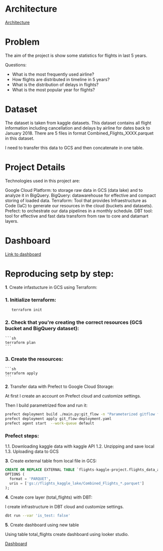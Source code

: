 # Architecture

[Architecture](https://github.com/sam-leonid/zoomcamp_project2023/blob/main/imgs/diagram.png)
# Problem

The aim of the project is show some statistics for flights in last 5 years.

Questions:
- What is the most frequently used airline?
- How flights are distributed in timeline in 5 years?
- What is the distribution of delays in flights?
- What is the most popular year for flights?

# Dataset

The dataset is taken from kaggle datasets. This dataset contains all flight information including cancellation and delays by airline for dates back to January 2018. There are 5 files in format Combined_Flights_XXXX.parquet in this dataset.

I need to transfer this data to GCS and then concatenate in one table.

# Project Details

Technologies used in this project are:

Google Cloud Platform: to storage raw data in GCS (data lake) and to analyze it in BigQuery.
BigQuery: datawarehouse for effective and compact storing of loaded data.
Terraform: Tool that provides Infraestructure as Code (IaC) to generate our resources in the cloud (buckets and datasets).
Prefect: to orchestrate our data pipelines in a monthly schedule.
DBT tool: tool for effective and fast data transform from raw to core and datamart layers.

# Dashboard

[Link to dashboard](https://lookerstudio.google.com/u/0/reporting/fdc6d2c5-320f-48e2-be01-8bafb8f00d2b/page/2ikLD?s=onMH9L3L6Lo)

# Reproducing setp by step:

**1**. Create infastucture in GCS using Terraform:

### 1. Initialize terraform:
	
  ```sh
	 terraform init
  ```

### 2. Check that you're creating the correct resources (GCS bucket and BigQuery dataset):
   
    ```sh
    terraform plan
    ```

### 3. Create the resources:
    
    ```sh
    terraform apply
    ```

**2**. Transfer data with Prefect to Google Cloud Storage:

At first I create an account on Prefect cloud and customize settings.

Then I build parametrized flow and run it:

```sh
prefect deployment build ./main.py:git_flow -n "Parameterized gitflow flight"
prefect deployment apply git_flow-deployment.yaml
prefect agent start  --work-queue default
```

### Prefect steps:

1.1. Downloading kaggle data with kaggle API
1.2. Unzipping and save local
1.3. Uploading data to GCS


**3**. Create external table from local file in GCS:

```sql
CREATE OR REPLACE EXTERNAL TABLE `flights-kaggle-project.flights_data_all.flights_external`
OPTIONS (
  format = 'PARQUET',
  uris = ['gs://flights_kaggle_lake/Combined_Flights_*.parquet']
);
```

**4**. Create core layer (total_flights) with DBT:

I create infrastructure in DBT cloud and customize settings.

```sh
dbt run --var 'is_test: false'
```

**5**. Create dashboard using new table 

Using table total_flights create dashboard using looker studio.

[Dashboard](https://github.com/sam-leonid/zoomcamp_project2023/blob/main/imgs/db.png)